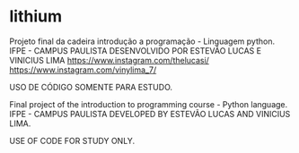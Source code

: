 # lithium
Projeto final da cadeira introdução a programação - Linguagem python.
IFPE - CAMPUS PAULISTA
DESENVOLVIDO POR ESTEVÃO LUCAS E VINICIUS LIMA
https://www.instagram.com/thelucasi/
https://www.instagram.com/vinylima_7/

USO DE CÓDIGO SOMENTE PARA ESTUDO.


Final project of the introduction to programming course - Python language.
IFPE - CAMPUS PAULISTA
DEVELOPED BY ESTEVÃO LUCAS AND VINICIUS LIMA.

USE OF CODE FOR STUDY ONLY.
